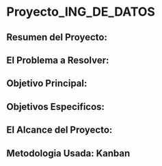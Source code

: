 # Proyecto_ING_DE_DATOS

## Resumen del Proyecto:

## El Problema a Resolver:

## Objetivo Principal:

## Objetivos Especificos:

## El Alcance del Proyecto:

## Metodologia Usada: Kanban
